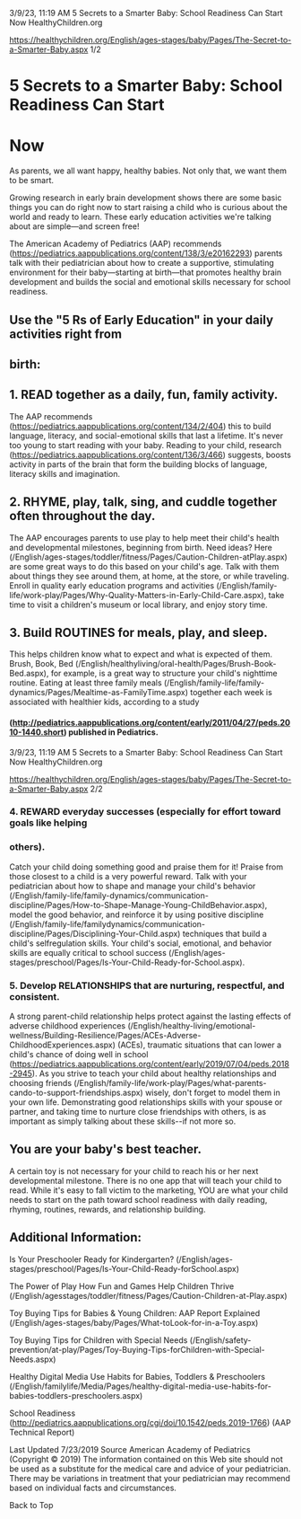 3/9/23, 11:19 AM 5 Secrets to a Smarter Baby: School Readiness Can Start Now HealthyChildren.org 

https://healthychildren.org/English/ages-stages/baby/Pages/The-Secret-to-a-Smarter-Baby.aspx 1/2 

# 5 Secrets to a Smarter Baby: School Readiness Can Start 

# Now 

 As parents, we all want happy, healthy babies. Not only that, we want them to be smart. 

 Growing research in early brain development shows there are some basic things you can do right now to start raising a child who is curious about the world and ready to learn. These early education activities we're talking about are simple―and screen free! 

 The American Academy of Pediatrics (AAP) recommends (https://pediatrics.aappublications.org/content/138/3/e20162293) parents talk with their pediatrician about how to create a supportive, stimulating environment for their baby―starting at birth―that promotes healthy brain development and builds the social and emotional skills necessary for school readiness. 

## Use the "5 Rs of Early Education" in your daily activities right from 

## birth: 

## 1. READ together as a daily, fun, family activity. 

 The AAP recommends (https://pediatrics.aappublications.org/content/134/2/404) this to build language, literacy, and social-emotional skills that last a lifetime. It's never too young to start reading with your baby. Reading to your child, research (https://pediatrics.aappublications.org/content/136/3/466) suggests, boosts activity in parts of the brain that form the building blocks of language, literacy skills and imagination. 

## 2. RHYME, play, talk, sing, and cuddle together often throughout the day. 

 The AAP encourages parents to use play to help meet their child's health and developmental milestones, beginning from birth. Need ideas? Here (/English/ages-stages/toddler/fitness/Pages/Caution-Children-atPlay.aspx) are some great ways to do this based on your child's age. Talk with them about things they see around them, at home, at the store, or while traveling. Enroll in quality early education programs and activities (/English/family-life/work-play/Pages/Why-Quality-Matters-in-Early-Child-Care.aspx), take time to visit a children's museum or local library, and enjoy story time. 

## 3. Build ROUTINES for meals, play, and sleep. 

 This helps children know what to expect and what is expected of them. Brush, Book, Bed (/English/healthyliving/oral-health/Pages/Brush-Book-Bed.aspx), for example, is a great way to structure your child's nighttime routine. Eating at least three family meals (/English/family-life/family-dynamics/Pages/Mealtime-as-FamilyTime.aspx) together each week is associated with healthier kids, according to a study 

#### (http://pediatrics.aappublications.org/content/early/2011/04/27/peds.2010-1440.short) published in Pediatrics. 


3/9/23, 11:19 AM 5 Secrets to a Smarter Baby: School Readiness Can Start Now HealthyChildren.org 

https://healthychildren.org/English/ages-stages/baby/Pages/The-Secret-to-a-Smarter-Baby.aspx 2/2 

### 4. REWARD everyday successes (especially for effort toward goals like helping 

### others). 

 Catch your child doing something good and praise them for it! Praise from those closest to a child is a very powerful reward. Talk with your pediatrician about how to shape and manage your child's behavior (/English/family-life/family-dynamics/communication-discipline/Pages/How-to-Shape-Manage-Young-ChildBehavior.aspx), model the good behavior, and reinforce it by using positive discipline (/English/family-life/familydynamics/communication-discipline/Pages/Disciplining-Your-Child.aspx) techniques that build a child's selfregulation skills. Your child's social, emotional, and behavior skills are equally critical to school success (/English/ages-stages/preschool/Pages/Is-Your-Child-Ready-for-School.aspx). 

### 5. Develop RELATIONSHIPS that are nurturing, respectful, and consistent. 

 A strong parent-child relationship helps protect against the lasting effects of adverse childhood experiences (/English/healthy-living/emotional-wellness/Building-Resilience/Pages/ACEs-Adverse-ChildhoodExperiences.aspx) (ACEs), traumatic situations that can lower a child's chance of doing well in school (https://pediatrics.aappublications.org/content/early/2019/07/04/peds.2018-2945). As you strive to teach your child about healthy relationships and choosing friends (/English/family-life/work-play/Pages/what-parents-cando-to-support-friendships.aspx) wisely, don't forget to model them in your own life. Demonstrating good relationships skills with your spouse or partner, and taking time to nurture close friendships with others, is as important as simply talking about these skills--if not more so. 

## You are your baby's best teacher. 

 A certain toy is not necessary for your child to reach his or her next developmental milestone. There is no one app that will teach your child to read. While it's easy to fall victim to the marketing, YOU are what your child needs to start on the path toward school readiness with daily reading, rhyming, routines, rewards, and relationship building. 

## Additional Information: 

 Is Your Preschooler Ready for Kindergarten? (/English/ages-stages/preschool/Pages/Is-Your-Child-Ready-forSchool.aspx) 

 The Power of Play How Fun and Games Help Children Thrive (/English/agesstages/toddler/fitness/Pages/Caution-Children-at-Play.aspx) 

 Toy Buying Tips for Babies & Young Children: AAP Report Explained (/English/ages-stages/baby/Pages/What-toLook-for-in-a-Toy.aspx) 

 Toy Buying Tips for Children with Special Needs (/English/safety-prevention/at-play/Pages/Toy-Buying-Tips-forChildren-with-Special-Needs.aspx) 

 Healthy Digital Media Use Habits for Babies, Toddlers & Preschoolers (/English/familylife/Media/Pages/healthy-digital-media-use-habits-for-babies-toddlers-preschoolers.aspx) 

 School Readiness (http://pediatrics.aappublications.org/cgi/doi/10.1542/peds.2019-1766) (AAP Technical Report) 

 Last Updated 7/23/2019 Source American Academy of Pediatrics (Copyright © 2019) The information contained on this Web site should not be used as a substitute for the medical care and advice of your pediatrician. There may be variations in treatment that your pediatrician may recommend based on individual facts and circumstances. 

 Back to Top 


